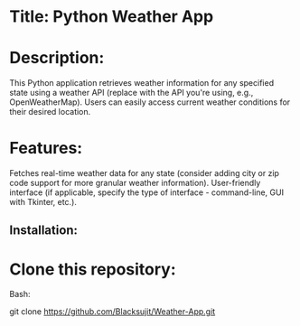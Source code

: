 # Title: Python Weather App

# Description:

This Python application retrieves weather information for any specified state using a weather API (replace with the API you're using, e.g., OpenWeatherMap). Users can easily access current weather conditions for their desired location.

# Features:

Fetches real-time weather data for any state (consider adding city or zip code support for more granular weather information).
User-friendly interface (if applicable, specify the type of interface - command-line, GUI with Tkinter, etc.).

## Installation:

# Clone this repository:

Bash:

git clone https://github.com/Blacksujit/Weather-App.git
